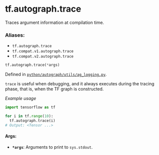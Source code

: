 <div itemscope itemtype="http://developers.google.com/ReferenceObject">
<meta itemprop="name" content="tf.autograph.trace" />
<meta itemprop="path" content="Stable" />
</div>

# tf.autograph.trace

Traces argument information at compilation time.

### Aliases:

* `tf.autograph.trace`
* `tf.compat.v1.autograph.trace`
* `tf.compat.v2.autograph.trace`

``` python
tf.autograph.trace(*args)
```



Defined in [`python/autograph/utils/ag_logging.py`](/code/stable/tensorflow/python/autograph/utils/ag_logging.py).

<!-- Placeholder for "Used in" -->

`trace` is useful when debugging, and it always executes during the tracing
phase, that is, when the TF graph is constructed.

_Example usage_

```python
import tensorflow as tf

for i in tf.range(10):
  tf.autograph.trace(i)
# Output: <Tensor ...>
```

#### Args:


* <b>`*args`</b>: Arguments to print to `sys.stdout`.
